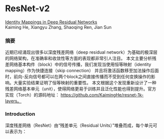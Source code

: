 # ResNet-v2
[Identity Mappings in Deep Residual Networks](https://arxiv.org/abs/1603.05027) <br>
Kaiming He, Xiangyu Zhang, Shaoqing Ren, Jian Sun <br>

### 摘要
近期已经涌现出很多以深度残差网络（deep residual network）为基础的极深层的网络架构，在准确率和收敛性等方面的表现都非常引人注目。
本文主要分析残差网络基本构件（block）中的信号传播，我们发现当使用恒等映射（identity mapping）作为快捷连接（skip connection）
并且将激活函数移至加法操作后面时，前向-反向信号都可以在两个block之间直接传播而不受到任何变换操作的影响。大量实验结果证明了恒等映射的重要性。
本文根据这个发现重新设计了一种残差网络基本单元（unit），使得网络更易于训练并且泛化性能也得到提升。官方实现（Torch）的源码地址：
https://github.com/KaimingHe/resnet-1k-layers。 <br>

### Introduction
深度残差网络（ResNet）由“残差单元（Residual Units）”堆叠而成，每个单元可以表示为：









































































































